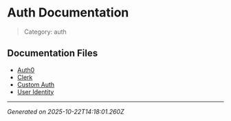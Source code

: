 # Auth Documentation

> Category: auth

## Documentation Files

- [Auth0](./auth0.md)
- [Clerk](./clerk.md)
- [Custom Auth](./custom.md)
- [User Identity](./user-identity.md)


---

*Generated on 2025-10-22T14:18:01.260Z*
